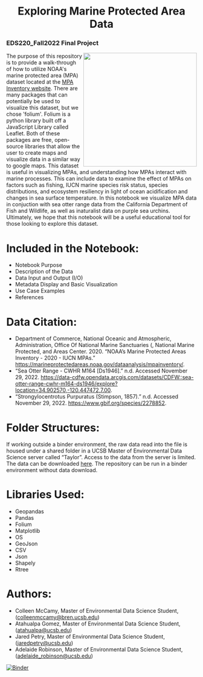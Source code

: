 <h1 align="center"> Exploring Marine Protected Area Data </h1>
<h3> EDS220_Fall2022 Final Project </h3>

<img align="right" src="santa_barbara_coastline.jpg" width="300">


The purpose of this repository is to provide a walk-through of how to utilize NOAA's marine protected area (MPA) dataset located at the [MPA Inventory website](https://marineprotectedareas.noaa.gov/dataanalysis/mpainventory/). There are many packages that can potentially be used to visualize this dataset, but we chose 'folium'. Folium is a python library built off a JavaScript Library called Leaflet. Both of these packages are free, open-source libraries that allow the user to create maps and visualize data in a similar way to google maps. This dataset is useful in visualizing MPAs, and understanding how MPAs interact with marine processes. This can include data to examine the effect of MPAs on factors such as fishing, IUCN marine species risk status, species distributions, and ecosystem resiliency in light of ocean acidification and changes in sea surface temperature. In this notebook we visualize MPA data in conjuction with sea otter range data from the California Department of Fish and Wildlife, as well as inaturalist data on purple sea urchins. Ultimately, we hope that this notebook will be a useful educational tool for those looking to explore this dataset. 
# Included in the Notebook:
- Notebook Purpose
- Description of the Data
- Data Input and Output (I/O)
- Metadata Display and Basic Visualization
- Use Case Examples
- References

# Data Citation:
- Department of Commerce, National Oceanic and Atmospheric, Administration, Office Of National Marine Sanctuaries (, National Marine Protected, and Areas Center. 2020. “NOAA’s Marine Protected Areas Inventory - 2020 - IUCN MPAs.” https://marineprotectedareas.noaa.gov/dataanalysis/mpainventory/.
- “Sea Otter Range - CWHR M164 [Ds1946].” n.d. Accessed November 29, 2022. https://data-cdfw.opendata.arcgis.com/datasets/CDFW::sea-otter-range-cwhr-m164-ds1946/explore?location=34.902570,-120.447472,7.00.
- “Strongylocentrotus Purpuratus (Stimpson, 1857).” n.d. Accessed November 29, 2022. https://www.gbif.org/species/2278852.




# Folder Structures:
If working outside a binder environment, the raw data read into the file is housed under a shared folder in a UCSB Master of Environmental Data Science server called “Taylor”. Access to the data from the server is limited. The data can be downloaded [here](https://marineprotectedareas.noaa.gov/dataanalysis/mpainventory/). The repository can be run in a binder environment without data download. 

# Libraries Used:
- Geopandas
- Pandas
- Folium
- Matplotlib
- OS
- GeoJson
- CSV
- Json
- Shapely
- Rtree

# Authors:
- Colleen McCamy, Master of Environmental Data Science Student, (colleenmccamy@bren.ucsb.edu)
- Atahualpa Gomez, Master of Environmental Data Science Student, (atahualpa@ucsb.edu)
- Jared Petry, Master of Environmental Data Science Student, (jaredpetry@ucsb.edu)
- Adelaide Robinson, Master of Environmental Data Science Student, (adelaide_robinson@ucsb.edu)

[![Binder](https://mybinder.org/badge_logo.svg)](https://mybinder.org/v2/gh/adelaiderobinson/Coastal-Coders_EDS220_FinalProject/HEAD)

